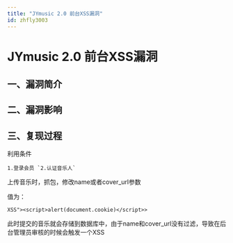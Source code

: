 ```yaml
---
title: "JYmusic 2.0 前台XSS漏洞"
id: zhfly3003
---
```


# JYmusic 2.0 前台XSS漏洞

## 一、漏洞简介

## 二、漏洞影响

## 三、复现过程

利用条件

```
1.登录会员 `2.认证音乐人` 
```

上传音乐时，抓包，修改name或者cover_url参数

值为：

```
XSS"><script>alert(document.cookie)</script>> 
```

此时提交的音乐就会存储到数据库中，由于name和cover_url没有过滤，导致在后台管理员审核的时候会触发一个XSS